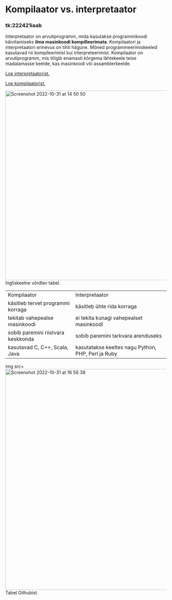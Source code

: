 <!DOCTYPE html>
<html>
<body>

<h1>Kompilaator vs. interpretaator</h1>

<h3>tk:222421iaab</h3>

</body>
</html>


   Interpretaator on arvutiprogramm, mida kasutakse programmikoodi käivitamiseks <b>ilma masinkoodi kompilleerimata</b>. Kompilaatori ja interpretaatori erinevus on tihti hägune. Mõned programmeerimiskeeled kasutavad nii kompileerimist kui interpreteerimist. Kompilaator on arvutiprogramm, mis tõlgib enamasti kõrgema lähtekeele teise madalamasse keelde, kas masinkoodi või assamblerkeelde.

<a href="https://en.wikipedia.org/wiki/Interpreter_(computing)"> Loe interpretaatorist.</a>

<a href="https://en.wikipedia.org/wiki/Compiler"> Loe kompilaatorist.</a>

<img width="593" alt="Screenshot 2022-10-31 at 14 50 50" src="https://user-images.githubusercontent.com/117080434/199012115-3a1221f9-c96e-4875-9ae4-5d417dbfcb0f.png"> Ingliskeelne võrdlev tabel.



<table>
   
<td>Kompilaator<td/>Interpretaator</tr>
<td>käsitleb tervet programmi korraga<td>käsitleb ühte rida korraga</tr>
<td>tekitab vahepealse masinkoodi<td>ei tekita kunagi vahepealset masinkoodi</tr>
<td>sobib paremini riistvara keskkonda<td>sobib paremini tarkvara arenduseks</tr>
<td>kasutavad C, C++, Scala, Java<td>kasutatakse keeltes nagu Python, PHP, Perl ja Ruby</tr>

</table>

img src=<img width="691" alt="Screenshot 2022-10-31 at 16 56 38" src="https://user-images.githubusercontent.com/117080434/199038859-89f8cfff-3fda-4f52-86f5-dc500f562021.png"> Tabel Githubist.




